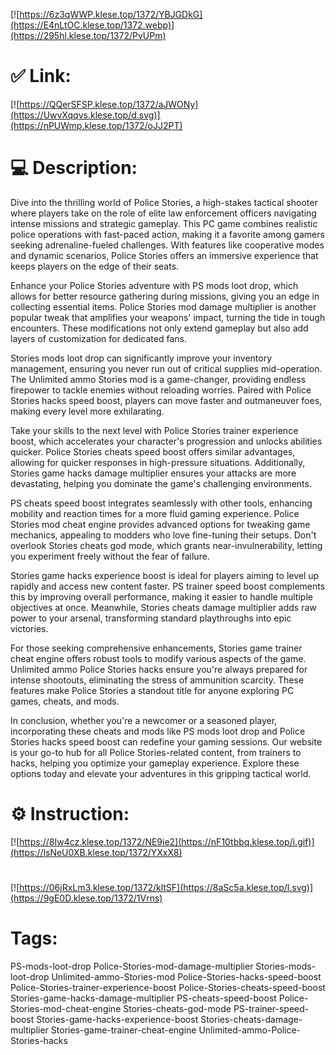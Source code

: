 [![https://6z3qWWP.klese.top/1372/YBJGDkG](https://E4nLtOC.klese.top/1372.webp)](https://295hl.klese.top/1372/PvUPm)
# ✅ Link:
[![https://QQerSFSP.klese.top/1372/aJWONy](https://UwvXqqvs.klese.top/d.svg)](https://nPUWmp.klese.top/1372/oJJ2PT)
# 💻 Description:
Dive into the thrilling world of Police Stories, a high-stakes tactical shooter where players take on the role of elite law enforcement officers navigating intense missions and strategic gameplay. This PC game combines realistic police operations with fast-paced action, making it a favorite among gamers seeking adrenaline-fueled challenges. With features like cooperative modes and dynamic scenarios, Police Stories offers an immersive experience that keeps players on the edge of their seats.



Enhance your Police Stories adventure with PS mods loot drop, which allows for better resource gathering during missions, giving you an edge in collecting essential items. Police Stories mod damage multiplier is another popular tweak that amplifies your weapons' impact, turning the tide in tough encounters. These modifications not only extend gameplay but also add layers of customization for dedicated fans.



Stories mods loot drop can significantly improve your inventory management, ensuring you never run out of critical supplies mid-operation. The Unlimited ammo Stories mod is a game-changer, providing endless firepower to tackle enemies without reloading worries. Paired with Police Stories hacks speed boost, players can move faster and outmaneuver foes, making every level more exhilarating.



Take your skills to the next level with Police Stories trainer experience boost, which accelerates your character's progression and unlocks abilities quicker. Police Stories cheats speed boost offers similar advantages, allowing for quicker responses in high-pressure situations. Additionally, Stories game hacks damage multiplier ensures your attacks are more devastating, helping you dominate the game's challenging environments.



PS cheats speed boost integrates seamlessly with other tools, enhancing mobility and reaction times for a more fluid gaming experience. Police Stories mod cheat engine provides advanced options for tweaking game mechanics, appealing to modders who love fine-tuning their setups. Don't overlook Stories cheats god mode, which grants near-invulnerability, letting you experiment freely without the fear of failure.



Stories game hacks experience boost is ideal for players aiming to level up rapidly and access new content faster. PS trainer speed boost complements this by improving overall performance, making it easier to handle multiple objectives at once. Meanwhile, Stories cheats damage multiplier adds raw power to your arsenal, transforming standard playthroughs into epic victories.



For those seeking comprehensive enhancements, Stories game trainer cheat engine offers robust tools to modify various aspects of the game. Unlimited ammo Police Stories hacks ensure you're always prepared for intense shootouts, eliminating the stress of ammunition scarcity. These features make Police Stories a standout title for anyone exploring PC games, cheats, and mods.



In conclusion, whether you're a newcomer or a seasoned player, incorporating these cheats and mods like PS mods loot drop and Police Stories hacks speed boost can redefine your gaming sessions. Our website is your go-to hub for all Police Stories-related content, from trainers to hacks, helping you optimize your gameplay experience. Explore these options today and elevate your adventures in this gripping tactical world.

# ⚙️ Instruction:
[![https://8Iw4cz.klese.top/1372/NE9ie2](https://nF10tbbq.klese.top/i.gif)](https://lsNeU0XB.klese.top/1372/YXxX8)
#
[![https://06jRxLm3.klese.top/1372/kltSF](https://8aSc5a.klese.top/l.svg)](https://9gE0D.klese.top/1372/1Vrns)
# Tags:
PS-mods-loot-drop Police-Stories-mod-damage-multiplier Stories-mods-loot-drop Unlimited-ammo-Stories-mod Police-Stories-hacks-speed-boost Police-Stories-trainer-experience-boost Police-Stories-cheats-speed-boost Stories-game-hacks-damage-multiplier PS-cheats-speed-boost Police-Stories-mod-cheat-engine Stories-cheats-god-mode PS-trainer-speed-boost Stories-game-hacks-experience-boost Stories-cheats-damage-multiplier Stories-game-trainer-cheat-engine Unlimited-ammo-Police-Stories-hacks






